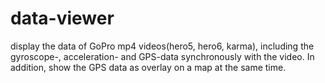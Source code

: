 # data-viewer
display the data of GoPro mp4 videos(hero5, hero6, karma), including the gyroscope-, acceleration- and GPS-data synchronously with the video. In addition, show the GPS data as overlay on a map at the same time.
